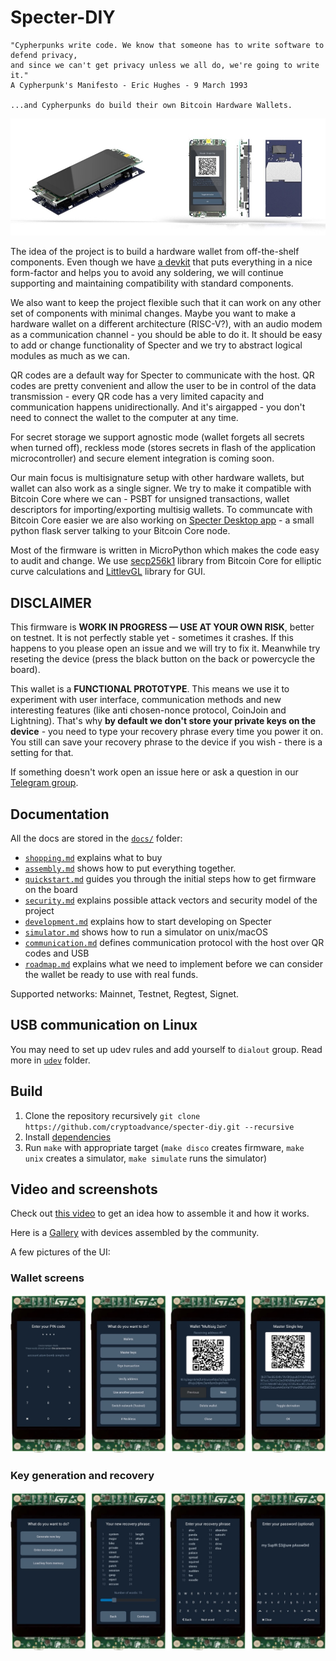 # Specter-DIY

    "Cypherpunks write code. We know that someone has to write software to defend privacy, 
    and since we can't get privacy unless we all do, we're going to write it."
    A Cypherpunk's Manifesto - Eric Hughes - 9 March 1993

    ...and Cypherpunks do build their own Bitcoin Hardware Wallets.

![](./docs/pictures/kit.jpg)

The idea of the project is to build a hardware wallet from off-the-shelf components.
Even though we have [a devkit](./devkit) that puts everything in a nice form-factor and helps you to avoid any soldering, we will continue supporting and maintaining compatibility with standard components.

We also want to keep the project flexible such that it can work on any other set of components with minimal changes. Maybe you want to make a hardware wallet on a different architecture (RISC-V?), with an audio modem as a communication channel - you should be able to do it. It should be easy to add or change functionality of Specter and we try to abstract logical modules as much as we can.

QR codes are a default way for Specter to communicate with the host. QR codes are pretty convenient and allow the user to be in control of the data transmission - every QR code has a very limited capacity and communication happens unidirectionally. And it's airgapped - you don't need to connect the wallet to the computer at any time.

For secret storage we support agnostic mode (wallet forgets all secrets when turned off), reckless mode (stores secrets in flash of the application microcontroller) and secure element integration is coming soon.

Our main focus is multisignature setup with other hardware wallets, but wallet can also work as a single signer. We try to make it compatible with Bitcoin Core where we can - PSBT for unsigned transactions, wallet descriptors for importing/exporting multisig wallets. To communcate with Bitcoin Core easier we are also working on [Specter Desktop app](https://github.com/cryptoadvance/specter-desktop) - a small python flask server talking to your Bitcoin Core node.

Most of the firmware is written in MicroPython which makes the code easy to audit and change. We use [secp256k1](https://github.com/bitcoin-core/secp256k1) library from Bitcoin Core for elliptic curve calculations and [LittlevGL](https://littlevgl.com/) library for GUI.

## DISCLAIMER

This firmware is **WORK IN PROGRESS — USE AT YOUR OWN RISK**, better on testnet. It is not perfectly stable yet - sometimes it crashes. If this happens to you please open an issue and we will try to fix it. Meanwhile try reseting the device (press the black button on the back or powercycle the board).

This wallet is a **FUNCTIONAL PROTOTYPE**. This means we use it to experiment with user interface, communication methods and new interesting features (like anti chosen-nonce protocol, CoinJoin and Lightning). That's why **by default we don't store your private keys on the device** - you need to type your recovery phrase every time you power it on. You still can save your recovery phrase to the device if you wish - there is a setting for that.

If something doesn't work open an issue here or ask a question in our [Telegram group](https://t.me/spectersupport).

## Documentation

All the docs are stored in the [`docs/`](./docs) folder:

- [`shopping.md`](./docs/shopping.md) explains what to buy
- [`assembly.md`](./docs/assembly.md) shows how to put everything together.
- [`quickstart.md`](./docs/quickstart.md) guides you through the initial steps how to get firmware on the board
- [`security.md`](./docs/security.md) explains possible attack vectors and security model of the project
- [`development.md`](./docs/development.md) explains how to start developing on Specter
- [`simulator.md`](./docs/simulator.md) shows how to run a simulator on unix/macOS
- [`communication.md`](./docs/communication.md) defines communication protocol with the host over QR codes and USB
- [`roadmap.md`](./docs/roadmap.md) explains what we need to implement before we can consider the wallet be ready to use with real funds.

Supported networks: Mainnet, Testnet, Regtest, Signet.

## USB communication on Linux

You may need to set up udev rules and add yourself to `dialout` group. Read more in [`udev`](./udev/README.md) folder.

## Build

1. Clone the repository recursively `git clone https://github.com/cryptoadvance/specter-diy.git --recursive`
2. Install [dependencies](https://github.com/diybitcoinhardware/f469-disco#build)
3. Run `make` with appropriate target (`make disco` creates firmware, `make unix` creates a simulator, `make simulate` runs the simulator)

## Video and screenshots

Check out [this video](https://www.youtube.com/watch?v=1H7FqG_FmCw) to get an idea how to assemble it and how it works.

Here is a [Gallery](./docs/pictures/gallery/README.md) with devices assembled by the community.

A few pictures of the UI:

### Wallet screens

![](./docs/pictures/wallet_screens.jpg)

### Key generation and recovery

![](./docs/pictures/init_screens.jpg)
